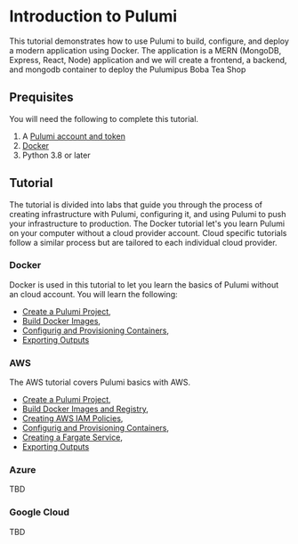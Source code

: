 # Introduction to Pulumi

This tutorial demonstrates how to use Pulumi to build, configure, and deploy a modern application using Docker. The application is a MERN (MongoDB, Express, React, Node) application and we will create a frontend, a backend, and mongodb container to deploy the Pulumipus Boba Tea Shop

## Prequisites

You will need the following to complete this tutorial.

1. A [Pulumi account and token](http:app.pulumi.com)
2. [Docker](https://docs.docker.com/get-docker/)
3. Python 3.8 or later

## Tutorial

The tutorial is divided into labs that guide you through the process of creating infrastructure with Pulumi, configuring it, and using Pulumi to push your infrastructure to production. The Docker tutorial let's you learn Pulumi on your computer without a cloud provider account. Cloud specific tutorials follow a similar process but are tailored to each individual cloud provider.

### Docker

Docker is used in this tutorial to let you learn the basics of Pulumi without an cloud account. You will learn the following:

- [Create a Pulumi Project](./docker_introduction_to_pulumi`/lab-01/Creating_a_Pulumi_Project.md),
- [Build Docker Images](./docker_introduction_to_pulumi/lab-02/Create_Docker_Images.md),
- [Configurig and Provisioning Containers](./docker_introduction_to_pulumi/lab-03/-Configuring_and_Provisioning_Containers.md),
- [Exporting Outputs](./docker_introduction_to_pulumi/lab-04/Exporting_Outputs.md)

### AWS

The AWS tutorial covers Pulumi basics with AWS.

- [Create a Pulumi Project](./aws_introduction_to_pulumi/lab-01/Creating_a_Pulumi_Project.md),
- [Build Docker Images and Registry](./aws_introduction_to_pulumi/lab-02/Create_Docker_Images.md),
- [Creating AWS IAM Policies](./aws_introduction_to_pulumi/lab-03/Create_IAM_Policies.md),
- [Configurig and Provisioning Containers](./aws_introduction_to_pulumi/lab-04/-Configuring_and_Provisioning_Containers.md),
- [Creating a Fargate Service](./aws_introduction_to_pulumi/lab-05/Creating_a_Fargate_Service.md),
- [Exporting Outputs](./aws_introduction_to_pulumi/lab-06/Exporting_Outputs.md)

### Azure

TBD

### Google Cloud

TBD
